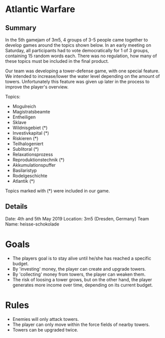 # Atlantic Warfare

## Summary
In the 5th gamejam of 3m5, 4 groups of 3-5 people came together to develop games around the topics shown below.
In an early meeting on Saturday, all participants had to vote democratically for 1 of 3 groups, containing 15 random words each.
There was no regulation, how many of these topics must be included in the final product.

Our team was developing a tower-defense game, with one special feature.
We intended to increase/lower the water level depending on the amount of towers.
Unfortunately this feature was given up later in the process to improve the player's overview.

Topics:
- Mogulreich
- Magistratsbeamte
- Entheiligen
- Sklave
- Wildnisgebiet (*)
- Investivkapital (*)
- Riskieren (*)
- Teilhalogeniert
- Sublitoral (*)
- Relaxationsprozess
- Reproduktionstechnik (*)
- Akkumulationspuffer
- Basilaristyp
- Rodelgeschichte
- Atlantik (*)

Topics marked with (*) were included in our game.

## Details
Date: 4th and 5th May 2019
Location: 3m5 (Dresden, Germany)
Team Name: heisse-schokolade

# Goals
- The players goal is to stay alive until he/she has reached a specific budget.
- By 'investing' money, the player can create and upgrade towers.
- By 'collecting' money from towers, the player can weaken them.
- The risk of loosing a tower grows, but on the other hand, the player generates more income over time, depending on its current budget.

# Rules
- Enemies will only attack towers.
- The player can only move within the force fields of nearby towers.
- Towers can be upgraded twice.

